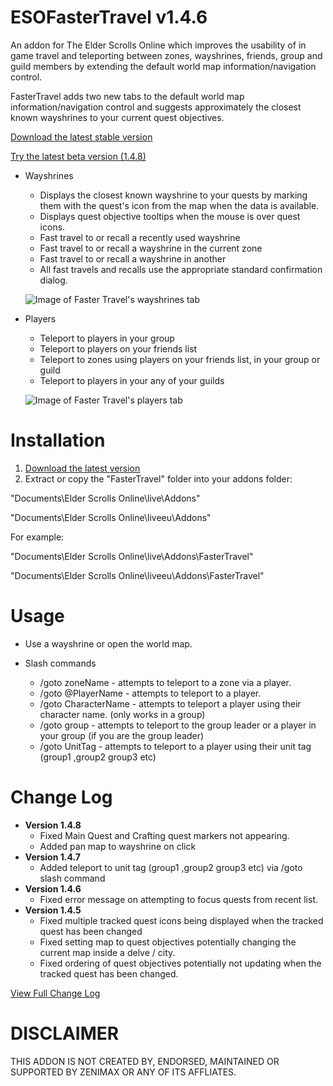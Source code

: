 # ESOFasterTravel v1.4.6
An addon for The Elder Scrolls Online which improves the usability of in game travel and teleporting between zones, wayshrines, friends, group and guild members by extending the default world map information/navigation control.

FasterTravel adds two new tabs to the default world map information/navigation control and suggests approximately the closest known wayshrines to your current quest objectives.

[Download the latest stable version](https://raw.githubusercontent.com/XanDDemoX/ESOFasterTravel/master/zips/Faster%20Travel%201.4.6.zip)

[Try the latest beta version (1.4.8)](https://raw.githubusercontent.com/XanDDemoX/ESOFasterTravel/master/Faster%20Travel-latest-beta.zip)

* Wayshrines
  * Displays the closest known wayshrine to your quests by marking them with the quest's icon from the map when the data is available.
  * Displays quest objective tooltips when the mouse is over quest icons.
  * Fast travel to or recall a recently used wayshrine
  * Fast travel to or recall a wayshrine in the current zone
  * Fast travel to or recall a wayshrine in another
  * All fast travels and recalls use the appropriate standard confirmation dialog.
  
  ![Image of Faster Travel's wayshrines tab](https://raw.githubusercontent.com/XanDDemoX/ESOFasterTravel/master/images/image04-cropped.jpg "Wayshrines Tab")
  
* Players
  * Teleport to players in your group
  * Teleport to players on your friends list
  * Teleport to zones using players on your friends list, in your group or guild
  * Teleport to players in your any of your guilds
  
  ![Image of Faster Travel's players tab](https://raw.githubusercontent.com/XanDDemoX/ESOFasterTravel/master/images/image02-cropped.jpg "Players Tab")
  
Installation
=============
1. [Download the latest version](https://raw.githubusercontent.com/XanDDemoX/ESOFasterTravel/master/zips/Faster%20Travel%201.4.6.zip)
2. Extract or copy the "FasterTravel" folder into your addons folder:

"Documents\Elder Scrolls Online\live\Addons"

"Documents\Elder Scrolls Online\liveeu\Addons"

For example:

"Documents\Elder Scrolls Online\live\Addons\FasterTravel"

"Documents\Elder Scrolls Online\liveeu\Addons\FasterTravel"


Usage
=============
* Use a wayshrine or open the world map.

* Slash commands
  * /goto zoneName - attempts to teleport to a zone via a player.
  * /goto @PlayerName - attempts to teleport to a player.
  * /goto CharacterName - attempts to teleport a player using their character name. (only works in a group)
  * /goto group - attempts to teleport to the group leader or a player in your group (if you are the group leader)
  * /goto UnitTag - attempts to teleport to a player using their unit tag (group1 ,group2 group3 etc)

Change Log
=============

* **Version 1.4.8**
  * Fixed Main Quest and Crafting quest markers not appearing.
  * Added pan map to wayshrine on click
* **Version 1.4.7**
  * Added teleport to unit tag (group1 ,group2 group3 etc) via /goto slash command 
* **Version 1.4.6**
  * Fixed error message on attempting to focus quests from recent list.
* **Version 1.4.5**
  * Fixed multiple tracked quest icons being displayed when the tracked quest has been changed
  * Fixed setting map to quest objectives potentially changing the current map inside a delve / city.
  * Fixed ordering of quest objectives potentially not updating when the tracked quest has been changed.

[View Full Change Log](https://github.com/XanDDemoX/ESOFasterTravel/VERSIONS.md)

DISCLAIMER
=============
THIS ADDON IS NOT CREATED BY, ENDORSED, MAINTAINED OR SUPPORTED BY ZENIMAX OR ANY OF ITS AFFLIATES.
